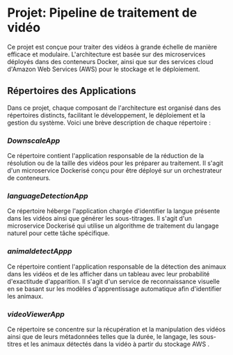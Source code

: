 # **Projet: Pipeline de traitement de vidéo**

Ce projet est conçue pour traiter des vidéos à grande échelle de manière efficace et modulaire. L'architecture est basée sur des microservices déployés dans des conteneurs Docker, ainsi que sur des services cloud d'Amazon Web Services (AWS) pour le stockage et le déploiement.

## **Répertoires des Applications**
Dans ce projet, chaque composant de l'architecture est organisé dans des répertoires distincts, facilitant le développement, le déploiement et la gestion du système. Voici une brève description de chaque répertoire :

### ***DownscaleApp***
Ce répertoire contient l'application responsable de la réduction de la résolution ou de la taille des vidéos pour les préparer au traitement. Il s'agit d'un microservice Dockerisé conçu pour être déployé sur un orchestrateur de conteneurs.

### ***languageDetectionApp***
Ce répertoire héberge l'application chargée d'identifier la langue présente dans les vidéos ainsi que générer les sous-titrages. Il s'agit d'un microservice Dockerisé qui utilise un algorithme de traitement du langage naturel pour cette tâche spécifique.

### ***animaldetectAppp***
Ce répertoire contient l'application responsable de la détection des animaux dans les vidéos et de les afficher dans un tableau avec leur probabilité d'exactitude d'apparition. Il s'agit d'un service de reconnaissance visuelle en se basant sur les modèles d'apprentissage automatique afin d'identifier les animaux.

### ***videoViewerApp***
Ce répertoire se concentre sur la récupération et la manipulation des vidéos ainsi que de leurs métadonnées telles que la durée, le langage, les sous-titres et les animaux détectés dans la vidéo à partir du stockage AWS . 
